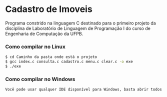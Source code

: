 # Cadastro de Imoveis

Programa constrido na linguagem C destinado para o primeiro projeto da disciplina de Laboratório de Linguagem de Programação I do curso de Engenharia de Computação da UFPB.

### Como compilar no Linux

```sh
$ cd Caminho da pasta onde está o projeto
$ gcc index.c consulta.c cadastro.c menu.c clear.c -o exe
$ ./exe
```

### Como compilar no Windows

```sh
Você pode usar qualquer IDE disponível para Windows, basta abrir todos os arquivos .c e logo em seguida ir ao arquivo index.c e executar o programa.
```



